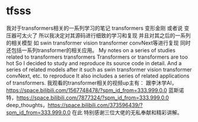# tfsss
我对于transformers相关的一系列学习的笔记
transformers 变形金刚 或者说 变压器可太火了
所以我决定对其源码进行细致的学习和复现
并且对其之后的一系列的相关模型
如 swin transformer
  vision transformer
  convNext等进行复现
同时还包括一系列transformer的相关应用。
My notes on a series of studies related to transformers
transformers Transformers or transformers are too hot
So I decided to study and reproduce its source code in detail.
And a series of related models after it
such as swin transformer
   vision transformer
   convNext, etc. to reproduce
It also includes a series of related applications of transformers.
我观看的transformer相关的视频up主有：
跟李沐学AI，https://space.bilibili.com/1567748478/?spm_id_from=333.999.0.0
蓝斯诺特，https://space.bilibili.com/7877324/?spm_id_from=333.999.0.0
deep_thoughts，https://space.bilibili.com/373596439/?spm_id_from=333.999.0.0
在此 特别感谢三位大佬的无私奉献和精彩讲解。
